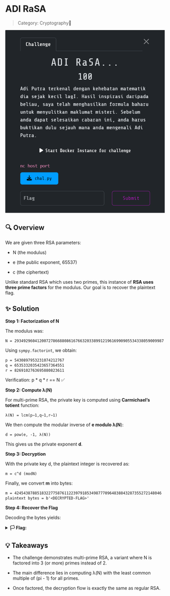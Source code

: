 # ADI RaSA

> Category: Cryptography🔑

![img](desc.png)

## 🔍 Overview

We are given three RSA parameters:

- N (the modulus)

- e (the public exponent, 65537)

- c (the ciphertext)

Unlike standard RSA which uses two primes, this instance of **RSA uses three prime factors** for the modulus. Our goal is to recover the plaintext flag.


## ✨ Solution

**Step 1: Factorization of N**

The modulus was:
```
N = 293492960412007278668808616766320338991219616990905534338059009987
```

Using <code>sympy.factorint</code>, we obtain:
```
p = 5430897953231074212767
q = 6535332035423657364551
r = 8269102763695880823611
```

Verification:
p * q * r == N ✅

**Step 2: Compute λ(N)**

For multi-prime RSA, the private key is computed using **Carmichael’s totient** function:
```
λ(N) = lcm(p−1,q−1,r−1)
```

We then compute the modular inverse of **e modulo λ(N**):
```
d = pow(e, -1, λ(N))
```

This gives us the private exponent **d**.

**Step 3: Decryption**

With the private key d, the plaintext integer is recovered as:
```
m = c^d (modN)
```

Finally, we convert **m** into bytes:
```
m = 42454387885183227758761122397918534987770964838843287355272148046
plaintext bytes = b'<DECRYPTED-FLAG>'
```

**Step 4: Recover the Flag**

Decoding the bytes yields:
<details><summary><b>🏳️ Flag:</b></summary><b>3108{g3n1uS_m4th3MAT1K_D1lUp4k4N}</b></details>


## 💡 Takeaways

- The challenge demonstrates multi-prime RSA, a variant where N is factored into 3 (or more) primes instead of 2.

- The main difference lies in computing λ(N) with the least common multiple of (pi - 1) for all primes.

- Once factored, the decryption flow is exactly the same as regular RSA.